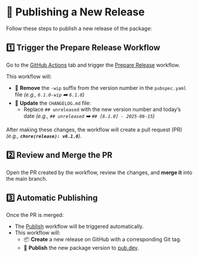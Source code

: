 # 🚀 Publishing a New Release

Follow these steps to publish a new release of the package:

## 1️⃣ Trigger the **Prepare Release** Workflow

Go to the [GitHub Actions] tab and trigger the [Prepare Release] workflow.

This workflow will:

- 🔄 **Remove** the `-wip` suffix from the version number in the `pubspec.yaml`
  file _(e.g., `6.1.0-wip` ➡️ `6.1.0`)_
- 📝 **Update** the `CHANGELOG.md` file:
  - Replace `## unreleased` with the new version number and today’s date
    _(e.g., `## unreleased` ➡️ `## [6.1.0] - 2025-06-15`)_

After making these changes, the workflow will create a pull request (PR)
_(e.g., **`chore(release): v6.1.0`**)_.

## 2️⃣ Review and Merge the PR

Open the PR created by the workflow, review the changes, and **merge it** into
the main branch.

## 3️⃣ Automatic Publishing

Once the PR is merged:

- The [Publish] workflow will be triggered automatically.
- This workflow will:
  - 📦 **Create** a new release on GitHub with a corresponding Git tag.
  - 🚀 **Publish** the new package version to [pub.dev].

[GitHub Actions]: https://github.com/halildurmus/winmd/actions
[Prepare Release]: https://github.com/halildurmus/winmd/blob/main/.github/workflows/prepare_release.yml
[Publish]: https://github.com/halildurmus/winmd/blob/main/.github/workflows/publish.yml
[pub.dev]: https://pub.dev
